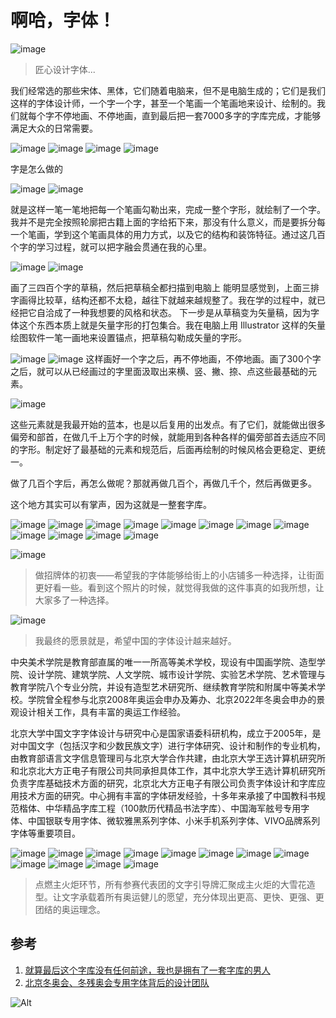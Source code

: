 # 啊哈，字体！

![image](https://user-images.githubusercontent.com/101490384/158044841-601a5ac3-dc78-4c76-ae1e-875cd1345184.png)
> 匠心设计字体...

我们经常选的那些宋体、黑体，它们随着电脑来，但不是电脑生成的；它们是我们这样的字体设计师，一个字一个字，甚至一个笔画一个笔画地来设计、绘制的。我们就每个字不停地画、不停地画，直到最后把一套7000多字的字库完成，才能够满足大众的日常需要。

![image](https://user-images.githubusercontent.com/101490384/158045088-edb00fad-be6e-4bd3-9758-024c11e90d22.png)
![image](https://user-images.githubusercontent.com/101490384/158045093-2df85fd9-1bb6-4ac0-a647-1ba26da63a36.png)
![image](https://user-images.githubusercontent.com/101490384/158045097-902e2abc-426d-46d6-8912-9e370309be47.png)
![image](https://user-images.githubusercontent.com/101490384/158045109-b74735e4-8886-4135-bd4c-38469f8f4fb7.png)

字是怎么做的

![image](https://user-images.githubusercontent.com/101490384/158045117-b1cdc59a-da29-4917-914e-dad6a2469e48.png)
![image](https://user-images.githubusercontent.com/101490384/158045123-4a49017b-6f7c-432b-86f0-f369d12b55f0.png)

就是这样一笔一笔地把每一个笔画勾勒出来，完成一整个字形，就绘制了一个字。
我并不是完全按照轮廓把古籍上面的字给拓下来，那没有什么意义，而是要拆分每一个笔画，学到这个笔画具体的用力方式，以及它的结构和装饰特征。通过这几百个字的学习过程，就可以把字融会贯通在我的心里。

![image](https://user-images.githubusercontent.com/101490384/158045145-daf8709d-73ce-4e2a-9508-829b8f23b0ca.png)
![image](https://user-images.githubusercontent.com/101490384/158045147-c38d8c46-f6bf-4724-a3e2-769a80210ffc.png)

画了三四百个字的草稿，然后把草稿全都扫描到电脑上
能明显感觉到，上面三排字画得比较草，结构还都不太稳，越往下就越来越规整了。我在学的过程中，就已经把它自洽成了一种我想要的风格和状态。
下一步是从草稿变为矢量稿，因为字体这个东西本质上就是矢量字形的打包集合。我在电脑上用 Illustrator 这样的矢量绘图软件一笔一画地来设置锚点，把草稿勾勒成矢量的字形。

![image](https://user-images.githubusercontent.com/101490384/158045163-ba1dc4c7-dc28-4d88-aedf-ee4ba8b4006d.png)
![image](https://user-images.githubusercontent.com/101490384/158045177-ca44928d-5e22-474b-99d6-7f5b3444d4e5.png)
这样画好一个字之后，再不停地画，不停地画。画了300个字之后，就可以从已经画过的字里面汲取出来横、竖、撇、捺、点这些最基础的元素。

![image](https://user-images.githubusercontent.com/101490384/158045188-ea374f06-53fa-4bde-a5c7-4c0956abc445.png)

这些元素就是我最开始的蓝本，也是以后复用的出发点。有了它们，就能做出很多偏旁和部首，在做几千上万个字的时候，就能用到各种各样的偏旁部首去适应不同的字形。制定好了最基础的元素和规范后，后面再绘制的时候风格会更稳定、更统一。

做了几百个字后，再怎么做呢？那就再做几百个，再做几千个，然后再做更多。

这个地方其实可以有掌声，因为这就是一整套字库。

![image](https://user-images.githubusercontent.com/101490384/158045234-90ed2624-0a25-4899-819c-240d4fc3b0c9.png)
![image](https://user-images.githubusercontent.com/101490384/158045243-9fe4e05e-d8f2-4f53-b2c2-08ee6ea98484.png)
![image](https://user-images.githubusercontent.com/101490384/158045244-f57ba055-7153-4cbb-bf5f-efac65bfc6a4.png)
![image](https://user-images.githubusercontent.com/101490384/158045245-c3d4ccf8-ee12-4520-94cc-e20f44f3b614.png)
![image](https://user-images.githubusercontent.com/101490384/158045246-221d1a2c-af74-4c4e-992b-595d35b01af3.png)
![image](https://user-images.githubusercontent.com/101490384/158045253-b6a1d8d3-a3b1-4569-8e33-da7f26d8b276.png)
![image](https://user-images.githubusercontent.com/101490384/158045254-5d0498d5-82ee-4d99-9a43-e2733587837e.png)
![image](https://user-images.githubusercontent.com/101490384/158045261-beb5ae27-b61f-41fe-b18c-862fd046d94a.png)
![image](https://user-images.githubusercontent.com/101490384/158045262-61c713f2-aded-46b0-96cd-cb27820132a8.png)
![image](https://user-images.githubusercontent.com/101490384/158045265-5e4d4f14-4f75-4669-95b2-bbd2050de3b3.png)
![image](https://user-images.githubusercontent.com/101490384/158045267-40a1d9c1-684d-43aa-ab30-cd04cc5c1f9f.png)
![image](https://user-images.githubusercontent.com/101490384/158045272-142ebdff-ac3d-4059-90a0-7025050dbc34.png)

![image](https://user-images.githubusercontent.com/101490384/158045283-75794d95-73a1-427e-a9c2-938f24911c31.png)
> 做招牌体的初衷——希望我的字体能够给街上的小店铺多一种选择，让街面更好看一些。看到这个照片的时候，就觉得我做的这件事真的如我所想，让大家多了一种选择。

![image](https://user-images.githubusercontent.com/101490384/158045297-4bfd8d58-6b09-42f5-9c84-3a097e9850f2.png)
> 我最终的愿景就是，希望中国的字体设计越来越好。

中央美术学院是教育部直属的唯一一所高等美术学校，现设有中国画学院、造型学院、设计学院、建筑学院、人文学院、城市设计学院、实验艺术学院、艺术管理与教育学院八个专业分院，并设有造型艺术研究所、继续教育学院和附属中等美术学校。学院曾全程参与北京2008年奥运会申办及筹办、北京2022年冬奥会申办的景观设计相关工作，具有丰富的奥运工作经验。 

北京大学中国文字字体设计与研究中心是国家语委科研机构，成立于2005年，是对中国文字（包括汉字和少数民族文字）进行字体研究、设计和制作的专业机构，由教育部语言文字信息管理司与北京大学合作共建，由北京大学王选计算机研究所和北京北大方正电子有限公司共同承担具体工作，其中北京大学王选计算机研究所负责字库基础技术方面的研究，北京北大方正电子有限公司负责字体设计和字库应用技术方面的研究。中心拥有丰富的字体研发经验，十多年来承接了中国教科书规范楷体、中华精品字库工程（100款历代精品书法字库）、中国海军舷号专用字体、中国银联专用字体、微软雅黑系列字体、小米手机系列字体、VIVO品牌系列字体等重要项目。

![image](https://user-images.githubusercontent.com/101490384/158045306-92279cc8-0652-4805-896f-95b156ccd405.png)
![image](https://user-images.githubusercontent.com/101490384/158045309-f3e5296e-001b-40fa-bf8f-a46122473d30.png)
![image](https://user-images.githubusercontent.com/101490384/158045313-089f1cc8-5526-4246-82f4-2c552bb91f74.png)
![image](https://user-images.githubusercontent.com/101490384/158045316-f8fd3fb2-5a52-4a87-a964-8f758d6ac0c3.png)
![image](https://user-images.githubusercontent.com/101490384/158045323-5d4455db-11ef-4a61-a858-f9a4614ff973.png)
![image](https://user-images.githubusercontent.com/101490384/158045328-5eb09dfd-4ec7-4266-b771-6fce9db295b6.png)
![image](https://user-images.githubusercontent.com/101490384/158045334-302479b1-150d-485b-888e-847d7c8fafa5.png)
![image](https://user-images.githubusercontent.com/101490384/158045340-eb882cee-c3b1-48a6-9939-4d7516e0f517.png)
![image](https://user-images.githubusercontent.com/101490384/158045345-092aa59c-16a0-4abd-9174-a24fde1687f6.png)
![image](https://user-images.githubusercontent.com/101490384/158045347-7f7e2b6e-5b7d-42d4-9d9b-22b111187023.png)
![image](https://user-images.githubusercontent.com/101490384/158045354-9edde53e-fc0a-44d3-9fae-f94dda6760c2.png)
![image](https://user-images.githubusercontent.com/101490384/158045358-a0668825-fe26-4a3c-ab56-b172aba11bc0.png)
> 点燃主火炬环节，所有参赛代表团的文字引导牌汇聚成主火炬的大雪花造型。让文字承载着所有奥运健儿的愿望，充分体现出更高、更快、更强、更团结的奥运理念。

## 参考

1. [就算最后这个字库没有任何前途，我也是拥有了一套字库的男人](https://mp.weixin.qq.com/s/hZ6KeQCFzyWbQw_J1fDjug)
2. [北京冬奥会、冬残奥会专用字体背后的设计团队](https://www.logonews.cn/2022021004254541.html) 

![Alt](https://repobeats.axiom.co/api/embed/e1cb6dee7f790b9618426f06a152293bcd436541.svg "Repobeats analytics image")

